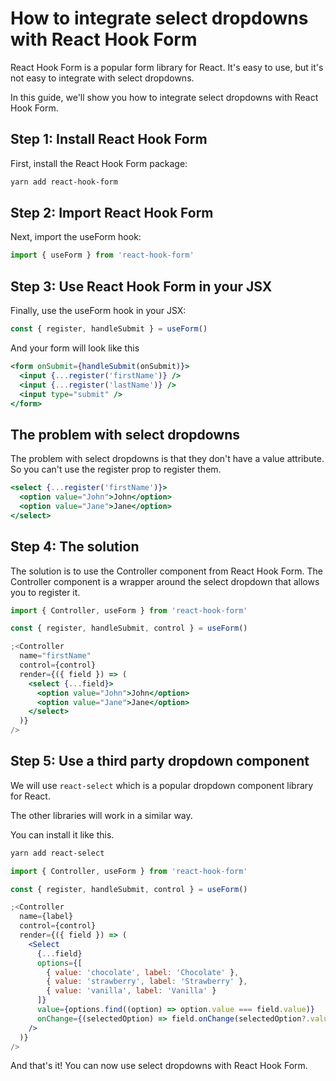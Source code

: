 # How to integrate select dropdowns with React Hook Form

React Hook Form is a popular form library for React. It's easy to use, but it's not easy to integrate with select dropdowns.

In this guide, we'll show you how to integrate select dropdowns with React Hook Form.

## Step 1: Install React Hook Form

First, install the React Hook Form package:

```sh
yarn add react-hook-form
```

## Step 2: Import React Hook Form

Next, import the useForm hook:

```jsx
import { useForm } from 'react-hook-form'
```

## Step 3: Use React Hook Form in your JSX

Finally, use the useForm hook in your JSX:

```jsx
const { register, handleSubmit } = useForm()
```

And your form will look like this

```jsx
<form onSubmit={handleSubmit(onSubmit)}>
  <input {...register('firstName')} />
  <input {...register('lastName')} />
  <input type="submit" />
</form>
```

## The problem with select dropdowns

The problem with select dropdowns is that they don't have a value attribute. So you can't use the register prop to register them.

```jsx
<select {...register('firstName')}>
  <option value="John">John</option>
  <option value="Jane">Jane</option>
</select>
```

## Step 4: The solution

The solution is to use the Controller component from React Hook Form. The Controller component is a wrapper around the select dropdown that allows you to register it.

```jsx
import { Controller, useForm } from 'react-hook-form'

const { register, handleSubmit, control } = useForm()

;<Controller
  name="firstName"
  control={control}
  render={({ field }) => (
    <select {...field}>
      <option value="John">John</option>
      <option value="Jane">Jane</option>
    </select>
  )}
/>
```

## Step 5: Use a third party dropdown component

We will use `react-select` which is a popular dropdown component library for React.

The other libraries will work in a similar way.

You can install it like this.

```sh
yarn add react-select
```

```jsx
import { Controller, useForm } from 'react-hook-form'

const { register, handleSubmit, control } = useForm()

;<Controller
  name={label}
  control={control}
  render={({ field }) => (
    <Select
      {...field}
      options={[
        { value: 'chocolate', label: 'Chocolate' },
        { value: 'strawberry', label: 'Strawberry' },
        { value: 'vanilla', label: 'Vanilla' }
      ]}
      value={options.find((option) => option.value === field.value)}
      onChange={(selectedOption) => field.onChange(selectedOption?.value ?? '')}
    />
  )}
/>
```

And that's it! You can now use select dropdowns with React Hook Form.
